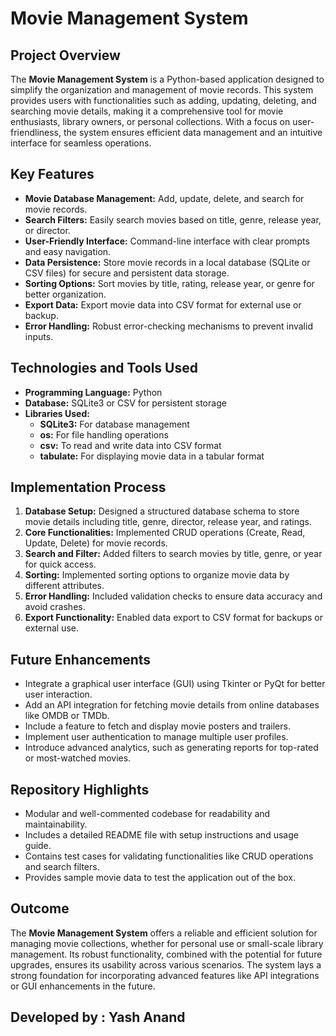   <h1>Movie Management System</h1>

  <h2>Project Overview</h2>
    <p>
        The <strong>Movie Management System</strong> is a Python-based application designed to simplify the organization and management of movie records. 
        This system provides users with functionalities such as adding, updating, deleting, and searching movie details, making it a comprehensive tool for movie enthusiasts, library owners, or personal collections. 
        With a focus on user-friendliness, the system ensures efficient data management and an intuitive interface for seamless operations.
    </p>
    <h2>Key Features</h2>
    <ul>
        <li><strong>Movie Database Management:</strong> Add, update, delete, and search for movie records.</li>
        <li><strong>Search Filters:</strong> Easily search movies based on title, genre, release year, or director.</li>
        <li><strong>User-Friendly Interface:</strong> Command-line interface with clear prompts and easy navigation.</li>
        <li><strong>Data Persistence:</strong> Store movie records in a local database (SQLite or CSV files) for secure and persistent data storage.</li>
        <li><strong>Sorting Options:</strong> Sort movies by title, rating, release year, or genre for better organization.</li>
        <li><strong>Export Data:</strong> Export movie data into CSV format for external use or backup.</li>
        <li><strong>Error Handling:</strong> Robust error-checking mechanisms to prevent invalid inputs.</li>
    </ul>
    <h2>Technologies and Tools Used</h2>
    <ul>
        <li><strong>Programming Language:</strong> Python</li>
        <li><strong>Database:</strong> SQLite3 or CSV for persistent storage</li>
        <li><strong>Libraries Used:</strong>
            <ul>
                <li><strong>SQLite3:</strong> For database management</li>
                <li><strong>os:</strong> For file handling operations</li>
                <li><strong>csv:</strong> To read and write data into CSV format</li>
                <li><strong>tabulate:</strong> For displaying movie data in a tabular format</li>
            </ul>
        </li>
    </ul>
    <h2>Implementation Process</h2>
    <ol>
        <li><strong>Database Setup:</strong> Designed a structured database schema to store movie details including title, genre, director, release year, and ratings.</li>
        <li><strong>Core Functionalities:</strong> Implemented CRUD operations (Create, Read, Update, Delete) for movie records.</li>
        <li><strong>Search and Filter:</strong> Added filters to search movies by title, genre, or year for quick access.</li>
        <li><strong>Sorting:</strong> Implemented sorting options to organize movie data by different attributes.</li>
        <li><strong>Error Handling:</strong> Included validation checks to ensure data accuracy and avoid crashes.</li>
        <li><strong>Export Functionality:</strong> Enabled data export to CSV format for backups or external use.</li>
    </ol>
    <h2>Future Enhancements</h2>
    <ul>
        <li>Integrate a graphical user interface (GUI) using Tkinter or PyQt for better user interaction.</li>
        <li>Add an API integration for fetching movie details from online databases like OMDB or TMDb.</li>
        <li>Include a feature to fetch and display movie posters and trailers.</li>
        <li>Implement user authentication to manage multiple user profiles.</li>
        <li>Introduce advanced analytics, such as generating reports for top-rated or most-watched movies.</li>
    </ul>
    <h2>Repository Highlights</h2>
    <ul>
        <li>Modular and well-commented codebase for readability and maintainability.</li>
        <li>Includes a detailed README file with setup instructions and usage guide.</li>
        <li>Contains test cases for validating functionalities like CRUD operations and search filters.</li>
        <li>Provides sample movie data to test the application out of the box.</li>
    </ul>
    <h2>Outcome</h2>
    <p>
        The <strong>Movie Management System</strong> offers a reliable and efficient solution for managing movie collections, whether for personal use or small-scale library management. 
        Its robust functionality, combined with the potential for future upgrades, ensures its usability across various scenarios. 
        The system lays a strong foundation for incorporating advanced features like API integrations or GUI enhancements in the future.
    </p>

<h2>Developed by : Yash Anand </h2>
